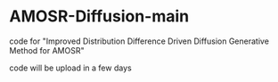 # AMOSR-Diffusion-main
code for "Improved Distribution Difference Driven Diffusion Generative Method for AMOSR"


code will be upload in a few days

